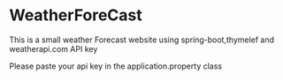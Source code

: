 # WeatherForeCast
This is a small weather Forecast website using spring-boot,thymelef and weatherapi.com API key

Please paste your api key in the application.property class
